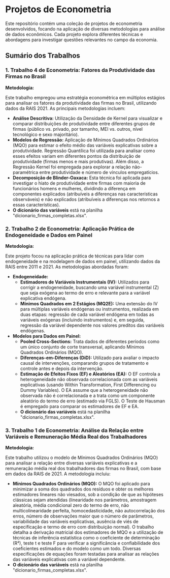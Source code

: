 # Projetos de Econometria

Este repositório contém uma coleção de projetos de econometria desenvolvidos, focando na aplicação de diversas metodologias para análise de dados econômicos. Cada projeto explora diferentes técnicas e abordagens para investigar questões relevantes no campo da economia.

## Sumário dos Trabalhos

### 1. Trabalho 4 de Econometria: Fatores da Produtividade das Firmas no Brasil

**Metodologia:**

Este trabalho empregou uma estratégia econométrica em múltiplos estágios para analisar os fatores da produtividade das firmas no Brasil, utilizando dados da RAIS 2021. As principais metodologias incluem:

*   **Análise Descritiva:** Utilização da Densidade de Kernel para visualizar e comparar distribuições de produtividade entre diferentes grupos de firmas (público vs. privado, por tamanho, MEI vs. outros, nível tecnológico e sexo majoritário).
*   **Modelos de Regressão:** Aplicação de Mínimos Quadrados Ordinários (MQO) para estimar o efeito médio das variáveis explicativas sobre a produtividade. Regressão Quantílica foi utilizada para analisar como esses efeitos variam em diferentes pontos da distribuição de produtividade (firmas menos e mais produtivas). Além disso, a Regressão Kernel foi empregada para explorar a relação não-paramétrica entre produtividade e número de vínculos empregatícios.
*   **Decomposição de Blinder-Oaxaca:** Esta técnica foi aplicada para investigar o hiato de produtividade entre firmas com maioria de funcionários homens e mulheres, dividindo a diferença em componentes explicados (atribuíveis a diferenças nas características observáveis) e não explicados (atribuíveis a diferenças nos retornos a essas características).
*   **O dicionário das variáveis** está na planilha "dicionario_firmas_completas.xlsx".

### 2. Trabalho 2 de Econometria: Aplicação Prática de Endogeneidade e Dados em Painel

**Metodologia:**

Este projeto focou na aplicação prática de técnicas para lidar com endogeneidade e na modelagem de dados em painel, utilizando dados da RAIS entre 2011 e 2021. As metodologias abordadas foram:

*   **Endogeneidade:**
    *   **Estimadores de Variáveis Instrumentais (IV):** Utilizados para corrigir a endogeneidade, buscando uma variável instrumental (Z) que seja exógena ao termo de erro e relevante para a variável explicativa endógena.
    *   **Mínimos Quadrados em 2 Estágios (MQ2E):** Uma extensão do IV para múltiplas variáveis endógenas ou instrumentos, realizada em duas etapas: regressão de cada variável endógena em todas as variáveis exógenas (incluindo instrumentos) e, em seguida, regressão da variável dependente nos valores preditos das variáveis endógenas.
*   **Modelos para Dados em Painel:**
    *   **Pooled Cross-Sections:** Trata dados de diferentes períodos como um único conjunto de corte transversal, aplicando Mínimos Quadrados Ordinários (MQO).
    *   **Diferenças-em-Diferenças (DiD):** Utilizado para avaliar o impacto causal de intervenções, comparando grupos de tratamento e controle antes e depois da intervenção.
    *   **Estimação de Efeitos Fixos (EF) e Aleatórios (EA):** O EF controla a heterogeneidade não observada correlacionada com as variáveis explicativas (usando Within Transformation, First Differencing ou Dummy Variables). O EA assume que a heterogeneidade não observada não é correlacionada e a trata como um componente aleatório do termo de erro (estimado via FGLS). O Teste de Hausman é empregado para comparar os estimadores de EF e EA.
    *  **O dicionário das variáveis** está na planilha "dicionario_firmas_completas.xlsx".

### 3. Trabalho 1 de Econometria: Análise da Relação entre Variáveis e Remuneração Média Real dos Trabalhadores

**Metodologia:**

Este trabalho utilizou o modelo de Mínimos Quadrados Ordinários (MQO) para analisar a relação entre diversas variáveis explicativas e a remuneração média real dos trabalhadores das firmas no Brasil, com base em dados da RAIS de 2021. A metodologia incluiu:

*   **Mínimos Quadrados Ordinários (MQO):** O MQO foi aplicado para minimizar a soma dos quadrados dos resíduos e obter os melhores estimadores lineares não viesados, sob a condição de que as hipóteses clássicas sejam atendidas (linearidade nos parâmetros, amostragem aleatória, média condicional zero do termo de erro, não multicolinearidade perfeita, homocedasticidade, não autocorrelação dos erros, número de observações maior que o número de parâmetros, variabilidade das variáveis explicativas, ausência de viés de especificação e termo de erro com distribuição normal). O trabalho detalha a derivação matricial dos estimadores de MQO e a utilização de técnicas de inferência estatística como o coeficiente de determinação (R²), teste t e teste F para verificar a significância e confiabilidade dos coeficientes estimados e do modelo como um todo. Diversas especificações de equações foram testadas para analisar as relações das variáveis explicativas com a variável dependente.
*   **O dicionário das variáveis** está na planilha "dicionario_firmas_completas.xlsx".




